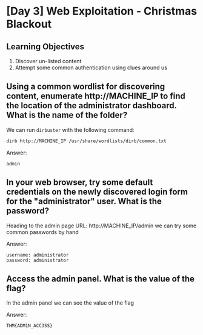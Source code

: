 # [Day 3] Web Exploitation - Christmas Blackout

## Learning Objectives

1. Discover un-listed content
2. Attempt some common authentication using clues around us

## Using a common wordlist for discovering content, enumerate http://MACHINE_IP to find the location of the administrator dashboard. What is the name of the folder?

We can run `dirbuster` with the following command:
```bash
dirb http://MACHINE_IP /usr/share/wordlists/dirb/common.txt
```
Answer:
```
admin
```

## In your web browser, try some default credentials on the newly discovered login form for the "administrator" user. What is the password?

Heading to the admin page URL: http://MACHINE_IP/admin we can try some common passwords by hand 

Answer:
```
username: administrator
password: administrator
```

## Access the admin panel. What is the value of the flag?

In the admin panel we can see the value of the flag

Answer:
```
THM{ADM1N_ACC3SS}
```
